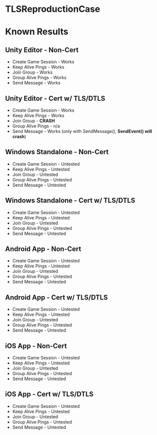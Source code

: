 # TLSReproductionCase
 
# Known Results
## Unity Editor - Non-Cert
- Create Game Session - Works
- Keep Alive Pings - Works
- Join Group - Works
- Group Alive Pings - Works
- Send Message - Works

## Unity Editor - Cert w/ TLS/DTLS
- Create Game Session - Works
- Keep Alive Pings - Works
- Join Group - **CRASH**
- Group Alive Pings - n/a
- Send Message - Works (only with SendMessage(), **SendEvent() will crash**)

## Windows Standalone - Non-Cert
- Create Game Session - Untested
- Keep Alive Pings - Untested
- Join Group - Untested
- Group Alive Pings - Untested
- Send Message - Untested

## Windows Standalone - Cert w/ TLS/DTLS
- Create Game Session - Untested
- Keep Alive Pings - Untested
- Join Group - Untested
- Group Alive Pings - Untested
- Send Message - Untested


## Android App - Non-Cert
- Create Game Session - Untested
- Keep Alive Pings - Untested
- Join Group - Untested
- Group Alive Pings - Untested
- Send Message - Untested

## Android App - Cert w/ TLS/DTLS
- Create Game Session - Untested
- Keep Alive Pings - Untested
- Join Group - Untested
- Group Alive Pings - Untested
- Send Message - Untested


## iOS App - Non-Cert
- Create Game Session - Untested
- Keep Alive Pings - Untested
- Join Group - Untested
- Group Alive Pings - Untested
- Send Message - Untested

## iOS App - Cert w/ TLS/DTLS
- Create Game Session - Untested
- Keep Alive Pings - Untested
- Join Group - Untested
- Group Alive Pings - Untested
- Send Message - Untested
